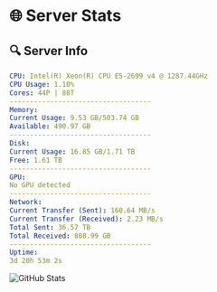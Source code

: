 # 🌐 Server Stats
## 🔍 Server Info
```yaml
CPU: Intel(R) Xeon(R) CPU E5-2699 v4 @ 1287.44GHz
CPU Usage: 1.10%
Cores: 44P | 88T
-----------------------------------
Memory:
Current Usage: 9.53 GB/503.74 GB
Available: 490.97 GB
-----------------------------------
Disk:
Current Usage: 16.85 GB/1.71 TB
Free: 1.61 TB
-----------------------------------
GPU:
No GPU detected
-----------------------------------
Network:
Current Transfer (Sent): 160.64 MB/s
Current Transfer (Received): 2.23 MB/s
Total Sent: 36.57 TB
Total Received: 808.99 GB
-----------------------------------
Uptime:
3d 20h 53m 2s
```
![GitHub Stats](https://img.shields.io/badge/Updated-2025-02-11_19:36:20-blue)